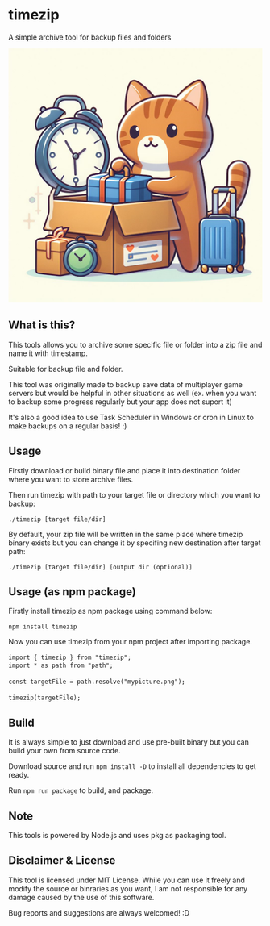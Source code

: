 # timezip
A simple archive tool for backup files and folders

<p align="center">
  <img src="./timezip.png">
</p>

## What is this?
This tools allows you to archive some specific file or folder into a zip file and name it with timestamp.

Suitable for backup file and folder. 

This tool was originally made to backup save data of multiplayer game servers but would be helpful in other situations as well (ex. when you want to backup some progress regularly but your app does not suport it)

It's also a good idea to use Task Scheduler in Windows or cron in Linux to make backups on a regular basis! :)

## Usage
Firstly download or build binary file and place it into destination folder where you want to store archive files.

Then run timezip with path to your target file or directory which you want to backup:

```
./timezip [target file/dir]
```

By default, your zip file will be written in the same place where timezip binary exists but you can change it by specifing new destination after target path:

```
./timezip [target file/dir] [output dir (optional)]
```

## Usage (as npm package)
Firstly install timezip as npm package using command below:
```
npm install timezip
```

Now you can use timezip from your npm project after importing package.
```
import { timezip } from "timezip";
import * as path from "path";

const targetFile = path.resolve("mypicture.png");

timezip(targetFile);
```

## Build
It is always simple to just download and use pre-built binary but you can build your own from source code.

Download source and run ```npm install -D``` to install all dependencies to get ready.

Run ```npm run package``` to build, and package.

## Note
This tools is powered by Node.js and uses pkg as packaging tool.

## Disclaimer & License
This tool is licensed under MIT License. While you can use it freely and modify the source or binraries as you want, I am not responsible for any damage caused by the use of this software.

Bug reports and suggestions are always welcomed! :D
